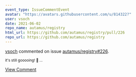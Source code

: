 ```yaml
---
event_type: IssueCommentEvent
avatar: "https://avatars.githubusercontent.com/u/814322?"
user: vsoch
date: 2021-06-02
repo_name: autamus/registry
html_url: https://github.com/autamus/registry/pull/226
repo_url: https://github.com/autamus/registry
---
```


<a href='https://github.com/vsoch' target='_blank'>vsoch</a> commented on issue <a href='https://github.com/autamus/registry/pull/226' target='_blank'>autamus/registry#226</a>.

<small>it's still gooooing! :popcorn: ...</small>

<a href='https://github.com/autamus/registry/pull/226' target='_blank'>View Comment</a>